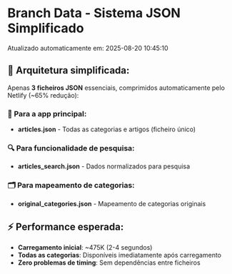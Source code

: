 # Branch Data - Sistema JSON Simplificado
Atualizado automaticamente em: 2025-08-20 10:45:10

## 🎯 Arquitetura simplificada:
Apenas **3 ficheiros JSON** essenciais, comprimidos automaticamente pelo Netlify (~65% redução):

### 📱 Para a app principal:
- **articles.json** - Todas as categorias e artigos (ficheiro único)

### 🔍 Para funcionalidade de pesquisa:
- **articles_search.json** - Dados normalizados para pesquisa

### 🗂️ Para mapeamento de categorias:
- **original_categories.json** - Mapeamento de categorias originais

## ⚡ Performance esperada:
- **Carregamento inicial**: ~475K (2-4 segundos)
- **Todas as categorias**: Disponíveis imediatamente após carregamento
- **Zero problemas de timing**: Sem dependências entre ficheiros
